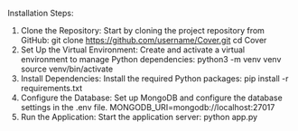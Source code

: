 Installation Steps:
1.	Clone the Repository: Start by cloning the project repository from GitHub:
git clone https://github.com/username/Cover.git
cd Cover
2.	Set Up the Virtual Environment: Create and activate a virtual environment to manage Python dependencies:
python3 -m venv venv
source venv/bin/activate
3.	Install Dependencies: Install the required Python packages:
pip install -r requirements.txt
4.	Configure the Database: Set up MongoDB and configure the database settings in the .env file.
MONGODB_URI=mongodb://localhost:27017
5.	Run the Application: Start the application server:
python app.py



